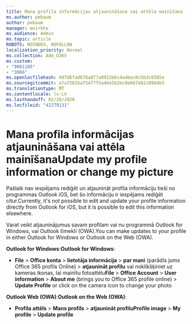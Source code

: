 ```yaml
---
title: Mana profila informācijas atjaunināšana vai attēla mainīšana
ms.author: pebaum
author: pebaum
manager: mnirkhe
ms.audience: Admin
ms.topic: article
ROBOTS: NOINDEX, NOFOLLOW
localization_priority: Normal
ms.collection: Adm_O365
ms.custom:
- "9001105"
- "3066"
ms.openlocfilehash: 4d7d6fad670a877a0912b6c4a4bec0c5b3c6505e
ms.sourcegitcommit: a7a7581ba754f7f5a46e5b2ec0e667e82c8964b5
ms.translationtype: MT
ms.contentlocale: lv-LV
ms.lasthandoff: 02/26/2020
ms.locfileid: "42279131"
---
```

# <a name="update-my-profile-information-or-change-my-picture"></a><span data-ttu-id="74e13-102">Mana profila informācijas atjaunināšana vai attēla mainīšana</span><span class="sxs-lookup"><span data-stu-id="74e13-102">Update my profile information or change my picture</span></span>

<span data-ttu-id="74e13-103">Pašlaik nav iespējams rediģēt un atjaunināt profila informāciju tieši no programmas Outlook iOS, bet šo informāciju ir iespējams rediģēt citur.</span><span class="sxs-lookup"><span data-stu-id="74e13-103">Currently, it's not possible to edit and update your profile information directly from Outlook for iOS, but it is possible to edit this information elsewhere.</span></span> 

<span data-ttu-id="74e13-104">Varat veikt atjauninājumus savam profilam vai nu programmā Outlook for Windows, vai Outlook tīmeklī (OWA).</span><span class="sxs-lookup"><span data-stu-id="74e13-104">You can make updates to your profile in either Outlook for Windows or Outlook on the Web (OWA).</span></span> 

<span data-ttu-id="74e13-105">**Outlook for Windows**:</span><span class="sxs-lookup"><span data-stu-id="74e13-105">**Outlook for Windows**:</span></span> 

- <span data-ttu-id="74e13-106">**File** > **Office konta** > **lietotāja informācija** > **par mani** (parādīs jums Office 365 profils Online) > **atjaunināt profilu** vai noklikšķiniet uz kameras ikonas, lai mainītu fotoattēlu</span><span class="sxs-lookup"><span data-stu-id="74e13-106">**File** > **Office Account** > **User information** > **About me** (brings you to Office 365 profile online) > **Update Profile** or click on the camera icon to change your photo</span></span>  
  
<span data-ttu-id="74e13-107">**Outlook Web (OWA)**:</span><span class="sxs-lookup"><span data-stu-id="74e13-107">**Outlook on the Web (OWA)**:</span></span> 

- <span data-ttu-id="74e13-108">**Profila attēls** > **Mans profils** > **atjaunināt profilu**</span><span class="sxs-lookup"><span data-stu-id="74e13-108">**Profile image** > **My profile** > **Update profile**</span></span>
